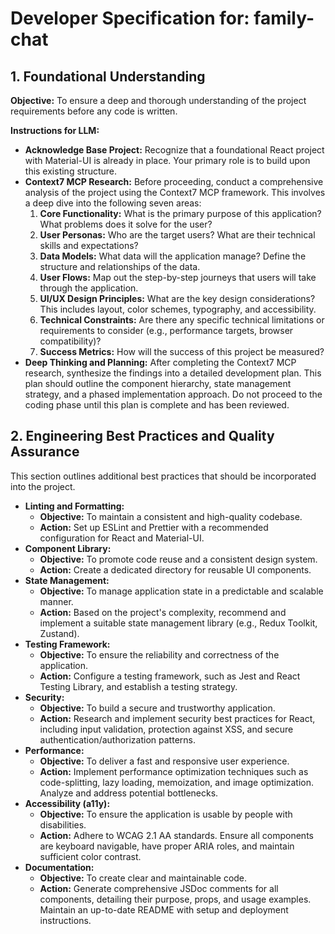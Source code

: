 # Developer Specification for: family-chat

## 1. Foundational Understanding

**Objective:** To ensure a deep and thorough understanding of the project requirements before any code is written.

**Instructions for LLM:**

* **Acknowledge Base Project:** Recognize that a foundational React project with Material-UI is already in place. Your primary role is to build upon this existing structure.
* **Context7 MCP Research:** Before proceeding, conduct a comprehensive analysis of the project using the Context7 MCP framework. This involves a deep dive into the following seven areas:
    1.  **Core Functionality:** What is the primary purpose of this application? What problems does it solve for the user?
    2.  **User Personas:** Who are the target users? What are their technical skills and expectations?
    3.  **Data Models:** What data will the application manage? Define the structure and relationships of the data.
    4.  **User Flows:** Map out the step-by-step journeys that users will take through the application.
    5.  **UI/UX Design Principles:** What are the key design considerations? This includes layout, color schemes, typography, and accessibility.
    6.  **Technical Constraints:** Are there any specific technical limitations or requirements to consider (e.g., performance targets, browser compatibility)?
    7.  **Success Metrics:** How will the success of this project be measured?
* **Deep Thinking and Planning:** After completing the Context7 MCP research, synthesize the findings into a detailed development plan. This plan should outline the component hierarchy, state management strategy, and a phased implementation approach. Do not proceed to the coding phase until this plan is complete and has been reviewed.

## 2. Engineering Best Practices and Quality Assurance

This section outlines additional best practices that should be incorporated into the project.

* **Linting and Formatting:**
    * **Objective:** To maintain a consistent and high-quality codebase.
    * **Action:** Set up ESLint and Prettier with a recommended configuration for React and Material-UI.
* **Component Library:**
    * **Objective:** To promote code reuse and a consistent design system.
    * **Action:** Create a dedicated directory for reusable UI components.
* **State Management:**
    * **Objective:** To manage application state in a predictable and scalable manner.
    * **Action:** Based on the project's complexity, recommend and implement a suitable state management library (e.g., Redux Toolkit, Zustand).
* **Testing Framework:**
    * **Objective:** To ensure the reliability and correctness of the application.
    * **Action:** Configure a testing framework, such as Jest and React Testing Library, and establish a testing strategy.
* **Security:**
    * **Objective:** To build a secure and trustworthy application.
    * **Action:** Research and implement security best practices for React, including input validation, protection against XSS, and secure authentication/authorization patterns.
* **Performance:**
    * **Objective:** To deliver a fast and responsive user experience.
    * **Action:** Implement performance optimization techniques such as code-splitting, lazy loading, memoization, and image optimization. Analyze and address potential bottlenecks.
* **Accessibility (a11y):**
    * **Objective:** To ensure the application is usable by people with disabilities.
    * **Action:** Adhere to WCAG 2.1 AA standards. Ensure all components are keyboard navigable, have proper ARIA roles, and maintain sufficient color contrast.
* **Documentation:**
    * **Objective:** To create clear and maintainable code.
    * **Action:** Generate comprehensive JSDoc comments for all components, detailing their purpose, props, and usage examples. Maintain an up-to-date README with setup and deployment instructions.

